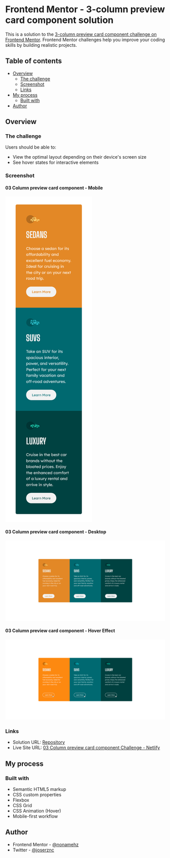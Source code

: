 # Frontend Mentor - 3-column preview card component solution

This is a solution to the [3-column preview card component challenge on Frontend Mentor](https://www.frontendmentor.io/challenges/3column-preview-card-component-pH92eAR2-). Frontend Mentor challenges help you improve your coding skills by building realistic projects.

## Table of contents

- [Overview](#overview)
  - [The challenge](#the-challenge)
  - [Screenshot](#screenshot)
  - [Links](#links)
- [My process](#my-process)
  - [Built with](#built-with)
- [Author](#author)

## Overview

### The challenge

Users should be able to:

- View the optimal layout depending on their device's screen size
- See hover states for interactive elements

### Screenshot

#### 03 Column preview card component - Mobile

![Screenshot 03 Column preview card component - Mobile](./screenshots/Screenshot-Mobile.png)

#### 03 Column preview card component - Desktop

![Screenshot 03 Column preview card component - Desktop](./screenshots/Screenshot-Desktop.png)

#### 03 Column preview card component - Hover Effect

![Screenshot 03 Column preview card component - Desktop](./screenshots/Screenshot-HoverEffect.png)

### Links

- Solution URL: [Repository](https://github.com/nonamehz/frontend-mentor-challenges/tree/main/05-3%20Column%20preview%20card%20component)
- Live Site URL: [03 Column preview card component Challenge - Netlify](https://03columnprevewcardcomponent-challenge.netlify.app/)

## My process

### Built with

- Semantic HTML5 markup
- CSS custom properties
- Flexbox
- CSS Grid
- CSS Animation (Hover)
- Mobile-first workflow

## Author

- Frontend Mentor - [@nonamehz](https://www.frontendmentor.io/profile/nonamehz)
- Twitter - [@joserznc](https://www.twitter.com/joserznc)
